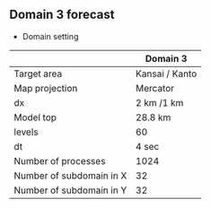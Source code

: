 ## Domain 3 forecast

* Domain setting  

| | Domain 3 |
| --- | --- |
| Target area | Kansai / Kanto |
| Map projection | Mercator |
| dx | 2 km /1 km |
| Model top | 28.8 km |
| levels | 60 |
| dt | 4 sec |
| Number of processes | 1024 |
| Number of subdomain in X | 32 |
| Number of subdomain in Y | 32 |
